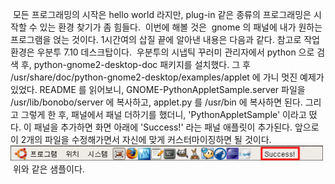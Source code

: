  모든 프로그래밍의 시작은 hello world 라지만, plug-in 같은 종류의 프로그래밍은 시작할 수 있는 환경 찾기가 좀 힘들다.
 이번에 해볼 것은  gnome 의 패널에 내가 원하는 프로그램을 얹는 것이다. 1시간여의 삽질 끝에 알아낸 내용은 다음과 같다. 참고로 작업 환경은 우분투 7.10 데스크탑이다.
 우분투의 시냅틱 꾸러미 관리자에서 python 으로 검색 후, python-gnome2-desktop-doc 패키지를 설치했다. 그 후 /usr/share/doc/python-gnome2-desktop/examples/applet 에 가니 멋진 예제가 있었다. README 를 읽어보니, GNOME-PythonAppletSample.server 파일을 /usr/lib/bonobo/server 에 복사하고, applet.py 를 /usr/bin 에 복사하면 된다. 그리고 그렇게 한 후, 패널에서 패널 더하기를 했더니, 'PythonAppletSample' 이라고 떴다. 이 패널을 추가하면 화면 아래에 'Success!' 라는 패널 애플릿이 추가된다. 앞으로 이 2개의 파일을 수정해가면서 자신에 맞게 커스터마이징하면 될 것이다.
<img src="testPanel.png" width="500" height="24" />
 위와 같은 샘플이다.
 

